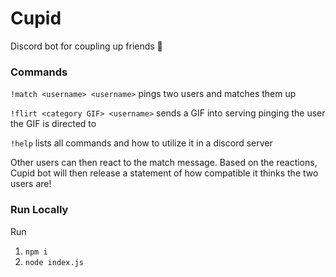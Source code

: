 # Cupid
Discord bot for coupling up friends 👀

### Commands
```!match <username> <username>``` pings two users and matches them up

```!flirt <category GIF> <username>``` sends a GIF into serving pinging the user the GIF is directed to

```!help``` lists all commands and how to utilize it in a discord server

Other users can then react to the match message. Based on the reactions, Cupid bot will then release a statement of how compatible it thinks the two users are!

### Run Locally
Run 
1. ```npm i```
2. ```node index.js```